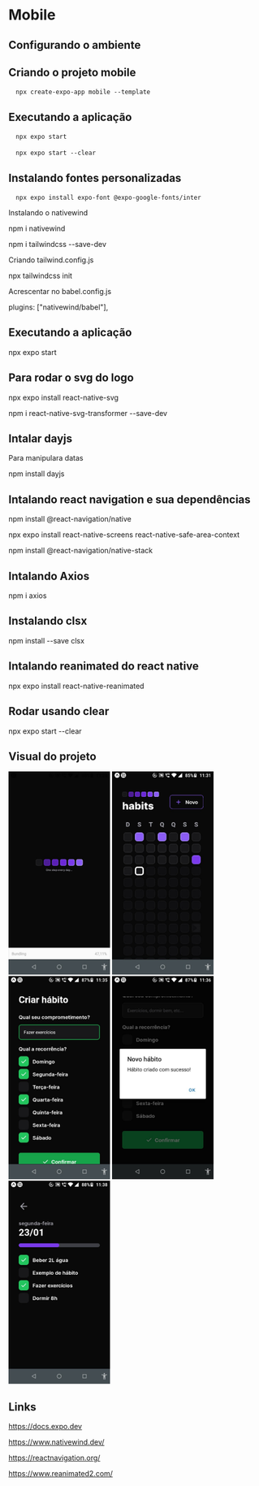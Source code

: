 # Mobile
## Configurando o ambiente
## Criando o projeto mobile
```
  npx create-expo-app mobile --template
```

## Executando a aplicação
```
  npx expo start

  npx expo start --clear
```

## Instalando fontes personalizadas 
```
  npx expo install expo-font @expo-google-fonts/inter
```

Instalando o nativewind

npm i nativewind

npm i tailwindcss --save-dev

Criando tailwind.config.js

npx tailwindcss init

Acrescentar no babel.config.js

plugins: ["nativewind/babel"],

## Executando a aplicação

npx expo start

## Para rodar o svg do logo

npx expo install react-native-svg

npm i react-native-svg-transformer --save-dev

## Intalar dayjs
Para manipulara datas

npm install dayjs

## Intalando react navigation e sua dependências

npm install @react-navigation/native

npx expo install react-native-screens react-native-safe-area-context

npm install @react-navigation/native-stack

## Intalando Axios
npm i axios

## Instalando clsx

npm install --save clsx

## Intalando reanimated do react native
npx expo install react-native-reanimated

## Rodar usando clear
npx expo start --clear

## Visual do projeto

<p>
  <img src=".github/loading.jpg" width=200>
  <img src=".github/habito1.jpg" width=200>
  <img src=".github/cadastrarHabito.jpg" width=200>
  <img src=".github/habitoCriadoComSucesso.jpg" width=200>
  <img src=".github/habito2.jpg" width=200>
  
</p>

## Links
https://docs.expo.dev

https://www.nativewind.dev/

https://reactnavigation.org/

https://www.reanimated2.com/
